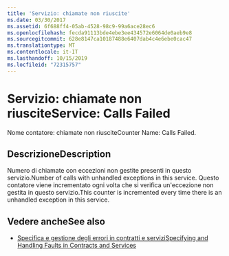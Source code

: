 ```yaml
---
title: 'Servizio: chiamate non riuscite'
ms.date: 03/30/2017
ms.assetid: 6f688ff4-05ab-4528-98c9-99a6ace28ec6
ms.openlocfilehash: fecda91113bde4ebe3ee434572e6064de0aeb9e8
ms.sourcegitcommit: 628e8147ca10187488e6407dab4c4e6ebe0cac47
ms.translationtype: MT
ms.contentlocale: it-IT
ms.lasthandoff: 10/15/2019
ms.locfileid: "72315757"
---
```

# <a name="service-calls-failed"></a><span data-ttu-id="c85ed-102">Servizio: chiamate non riuscite</span><span class="sxs-lookup"><span data-stu-id="c85ed-102">Service: Calls Failed</span></span>
<span data-ttu-id="c85ed-103">Nome contatore: chiamate non riuscite</span><span class="sxs-lookup"><span data-stu-id="c85ed-103">Counter Name: Calls Failed.</span></span>  
  
## <a name="description"></a><span data-ttu-id="c85ed-104">Descrizione</span><span class="sxs-lookup"><span data-stu-id="c85ed-104">Description</span></span>  
 <span data-ttu-id="c85ed-105">Numero di chiamate con eccezioni non gestite presenti in questo servizio.</span><span class="sxs-lookup"><span data-stu-id="c85ed-105">Number of calls with unhandled exceptions in this service.</span></span> <span data-ttu-id="c85ed-106">Questo contatore viene incrementato ogni volta che si verifica un'eccezione non gestita in questo servizio.</span><span class="sxs-lookup"><span data-stu-id="c85ed-106">This counter is incremented every time there is an unhandled exception in this service.</span></span>  
  
## <a name="see-also"></a><span data-ttu-id="c85ed-107">Vedere anche</span><span class="sxs-lookup"><span data-stu-id="c85ed-107">See also</span></span>

- [<span data-ttu-id="c85ed-108">Specifica e gestione degli errori in contratti e servizi</span><span class="sxs-lookup"><span data-stu-id="c85ed-108">Specifying and Handling Faults in Contracts and Services</span></span>](../../specifying-and-handling-faults-in-contracts-and-services.md)
